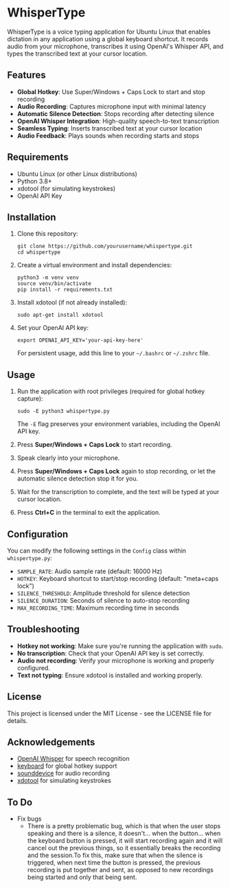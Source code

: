 # WhisperType

WhisperType is a voice typing application for Ubuntu Linux that enables dictation in any application using a global keyboard shortcut. It records audio from your microphone, transcribes it using OpenAI's Whisper API, and types the transcribed text at your cursor location.

## Features

- **Global Hotkey**: Use Super/Windows + Caps Lock to start and stop recording
- **Audio Recording**: Captures microphone input with minimal latency
- **Automatic Silence Detection**: Stops recording after detecting silence
- **OpenAI Whisper Integration**: High-quality speech-to-text transcription
- **Seamless Typing**: Inserts transcribed text at your cursor location
- **Audio Feedback**: Plays sounds when recording starts and stops

## Requirements

- Ubuntu Linux (or other Linux distributions)
- Python 3.8+
- xdotool (for simulating keystrokes)
- OpenAI API Key

## Installation

1. Clone this repository:
   ```
   git clone https://github.com/yourusername/whispertype.git
   cd whispertype
   ```

2. Create a virtual environment and install dependencies:
   ```
   python3 -m venv venv
   source venv/bin/activate
   pip install -r requirements.txt
   ```

3. Install xdotool (if not already installed):
   ```
   sudo apt-get install xdotool
   ```

4. Set your OpenAI API key:
   ```
   export OPENAI_API_KEY='your-api-key-here'
   ```
   
   For persistent usage, add this line to your `~/.bashrc` or `~/.zshrc` file.

## Usage

1. Run the application with root privileges (required for global hotkey capture):
   ```
   sudo -E python3 whispertype.py
   ```
   
   The `-E` flag preserves your environment variables, including the OpenAI API key.

2. Press **Super/Windows + Caps Lock** to start recording.
3. Speak clearly into your microphone.
4. Press **Super/Windows + Caps Lock** again to stop recording, or let the automatic silence detection stop it for you.
5. Wait for the transcription to complete, and the text will be typed at your cursor location.
6. Press **Ctrl+C** in the terminal to exit the application.

## Configuration

You can modify the following settings in the `Config` class within `whispertype.py`:

- `SAMPLE_RATE`: Audio sample rate (default: 16000 Hz)
- `HOTKEY`: Keyboard shortcut to start/stop recording (default: "meta+caps lock")
- `SILENCE_THRESHOLD`: Amplitude threshold for silence detection
- `SILENCE_DURATION`: Seconds of silence to auto-stop recording
- `MAX_RECORDING_TIME`: Maximum recording time in seconds

## Troubleshooting

- **Hotkey not working**: Make sure you're running the application with `sudo`.
- **No transcription**: Check that your OpenAI API key is set correctly.
- **Audio not recording**: Verify your microphone is working and properly configured.
- **Text not typing**: Ensure xdotool is installed and working properly.

## License

This project is licensed under the MIT License - see the LICENSE file for details.

## Acknowledgements

- [OpenAI Whisper](https://openai.com/research/whisper) for speech recognition
- [keyboard](https://github.com/boppreh/keyboard) for global hotkey support
- [sounddevice](https://github.com/spatialaudio/python-sounddevice) for audio recording
- [xdotool](https://github.com/jordansissel/xdotool) for simulating keystrokes

 ## To Do
 - Fix bugs
   - There is a pretty problematic bug, which is that when the user stops speaking and there is a silence, it doesn't... when the button... when the keyboard button is pressed, it will start recording again and it will cancel out the previous things, so it essentially breaks the recording and the session.To fix this, make sure that when the silence is triggered, when next time the button is pressed, the previous recording is put together and sent, as opposed to new recordings being started and only that being sent.
